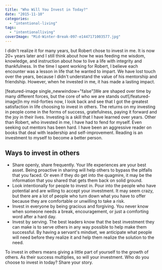 ```yaml
---
title: "Who Will You Invest in Today?"
date: "2015-11-10"
categories: 
  - "intentional-living"
tags: 
  - "intentionalliving"
coverImage: "Mid-Winter-Break-097-e1447171003577.jpg"
---
```


I didn't realize it for many years, but Robert chose to invest in me. It is now 20+ years later and I still think about how he was feeding me wisdom, knowledge, and instruction about how to live a life with integrity and thankfulness. In the time I spent working for Robert, I believe each encounter was a lesson in life that he wanted to impart. We have lost touch over the years, because I didn't understand the value of his mentorship and friendship. However, when he invested in me, it has made a lasting impact.

\[featured-image single\_newwindow="false"\]We are shaped over time by many different forces, but the core of who we are stands out!\[/featured-image\]In my mid-forties now, I look back and see that I got the greatest satisfaction in life choosing to invest in others. The returns on my investing in people come in the forms of success, gratefulness, paying it forward and the joy in their lives. Investing is a skill that I have learned over years. Other than Robert, who invested in me, I have had to fend for myself. Even seeking out mentors has been hard. I have been an aggressive reader on books that deal with leadership and self-improvement. Reading is an investment to myself to become a better person.

## Ways to invest in others

- Share openly, share frequently. Your life experiences are your best asset. Being proactive in sharing will help others to bypass the pitfalls that you faced. Or even if they do get into the quagmire, it may be the information that you shared that gets them back on solid ground.
- Look intentionally for people to invest in. Pour into the people who have potential and are willing to accept your investment. It may seem crazy, but there are a lot of people who turn down what you have to offer because they are comfortable or unwilling to take a risk.
- Invest in everyone by being gracious and forgiving. You never know when someone needs a break, encouragement, or just a comforting word after a hard day.
- Invest by serving. The best leaders know that the best investment they can make is to serve others in any way possible to help make them successful. By having a servant's mindset, we anticipate what people will need before they realize it and help them realize the solution to the need.

To invest in others means giving a little part of yourself to the growth of others. As their success multiplies, so will your investment. Who do you choose to invest in today? Share your story.
